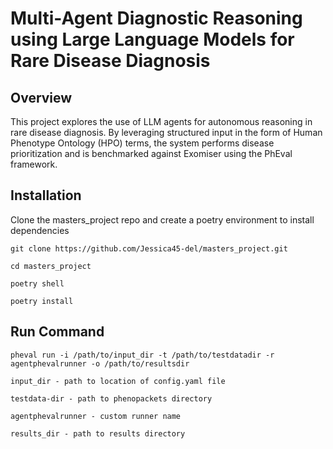 # Multi-Agent Diagnostic Reasoning using Large Language Models for Rare Disease Diagnosis

## Overview
This project explores the use of LLM agents for autonomous reasoning in rare disease diagnosis. By leveraging structured input in the form of Human Phenotype Ontology (HPO) terms, the system performs disease prioritization and is benchmarked against Exomiser using the PhEval framework.

## Installation

Clone the masters_project repo and create a poetry environment to install dependencies
```
git clone https://github.com/Jessica45-del/masters_project.git

cd masters_project

poetry shell

poetry install
```

## Run Command

```
pheval run -i /path/to/input_dir -t /path/to/testdatadir -r agentphevalrunner -o /path/to/resultsdir

input_dir - path to location of config.yaml file

testdata-dir - path to phenopackets directory

agentphevalrunner - custom runner name

results_dir - path to results directory
```



